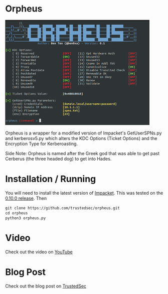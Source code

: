 # Orpheus
![Orpheus](orpheus.png)

Orpheus is a wrapper for a modified version of Impacket's GetUserSPNs.py and kerberosv5.py which alters the KDC Options (Ticket Options) and the Encryption Type for Kerberoasting. 

Side Note: Orpheus is named after the Greek god that was able to get past Cerberus (the three headed dog) to get into Hades.

# Installation / Running

You will need to install the latest version of [Impacket](https://github.com/SecureAuthCorp/impacket). This was tested on the [0.10.0 release](https://github.com/SecureAuthCorp/impacket/releases/tag/impacket_0_10_0). Then

```
git clone https://github.com/trustedsec/orpheus.git
cd orpheus
python3 orpheus.py
```

# Video
Check out the video on [YouTube](https://www.youtube.com/watch?v=SwbSq1dTz7Y)

# Blog Post
Check out the blog post on [TrustedSec](https://trustedsec.com)
